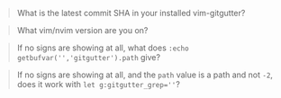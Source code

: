 > What is the latest commit SHA in your installed vim-gitgutter?

> What vim/nvim version are you on?

> If no signs are showing at all, what does `:echo getbufvar('','gitgutter').path` give?

> If no signs are showing at all, and the `path` value is a path and not `-2`, does it work with `let g:gitgutter_grep=''`?

